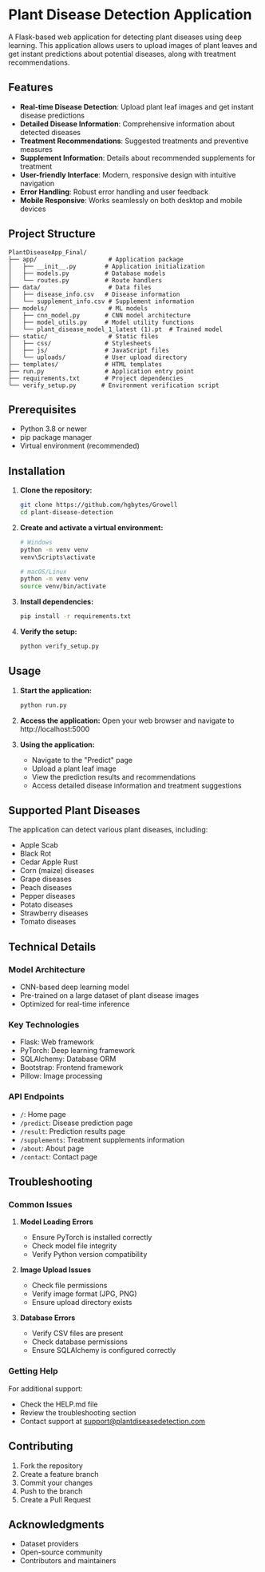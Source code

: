 # Plant Disease Detection Application

A Flask-based web application for detecting plant diseases using deep learning. This application allows users to upload images of plant leaves and get instant predictions about potential diseases, along with treatment recommendations.

## Features

- **Real-time Disease Detection**: Upload plant leaf images and get instant disease predictions
- **Detailed Disease Information**: Comprehensive information about detected diseases
- **Treatment Recommendations**: Suggested treatments and preventive measures
- **Supplement Information**: Details about recommended supplements for treatment
- **User-friendly Interface**: Modern, responsive design with intuitive navigation
- **Error Handling**: Robust error handling and user feedback
- **Mobile Responsive**: Works seamlessly on both desktop and mobile devices

## Project Structure

```
PlantDiseaseApp_Final/
├── app/                    # Application package
│   ├── __init__.py        # Application initialization
│   ├── models.py          # Database models
│   └── routes.py          # Route handlers
├── data/                   # Data files
│   ├── disease_info.csv   # Disease information
│   └── supplement_info.csv # Supplement information
├── models/                 # ML models
│   ├── cnn_model.py       # CNN model architecture
│   ├── model_utils.py     # Model utility functions
│   └── plant_disease_model_1_latest (1).pt  # Trained model
├── static/                 # Static files
│   ├── css/               # Stylesheets
│   ├── js/                # JavaScript files
│   └── uploads/           # User upload directory
├── templates/             # HTML templates
├── run.py                 # Application entry point
├── requirements.txt       # Project dependencies
└── verify_setup.py       # Environment verification script
```

## Prerequisites

- Python 3.8 or newer
- pip package manager
- Virtual environment (recommended)

## Installation

1. **Clone the repository:**
   ```bash
   git clone https://github.com/hgbytes/Growell
   cd plant-disease-detection
   ```

2. **Create and activate a virtual environment:**
   ```bash
   # Windows
   python -m venv venv
   venv\Scripts\activate

   # macOS/Linux
   python -m venv venv
   source venv/bin/activate
   ```

3. **Install dependencies:**
   ```bash
   pip install -r requirements.txt
   ```

4. **Verify the setup:**
   ```bash
   python verify_setup.py
   ```

## Usage

1. **Start the application:**
   ```bash
   python run.py
   ```

2. **Access the application:**
   Open your web browser and navigate to http://localhost:5000

3. **Using the application:**
   - Navigate to the "Predict" page
   - Upload a plant leaf image
   - View the prediction results and recommendations
   - Access detailed disease information and treatment suggestions

## Supported Plant Diseases

The application can detect various plant diseases, including:
- Apple Scab
- Black Rot
- Cedar Apple Rust
- Corn (maize) diseases
- Grape diseases
- Peach diseases
- Pepper diseases
- Potato diseases
- Strawberry diseases
- Tomato diseases

## Technical Details

### Model Architecture
- CNN-based deep learning model
- Pre-trained on a large dataset of plant disease images
- Optimized for real-time inference

### Key Technologies
- Flask: Web framework
- PyTorch: Deep learning framework
- SQLAlchemy: Database ORM
- Bootstrap: Frontend framework
- Pillow: Image processing

### API Endpoints

- `/`: Home page
- `/predict`: Disease prediction page
- `/result`: Prediction results page
- `/supplements`: Treatment supplements information
- `/about`: About page
- `/contact`: Contact page

## Troubleshooting

### Common Issues

1. **Model Loading Errors**
   - Ensure PyTorch is installed correctly
   - Check model file integrity
   - Verify Python version compatibility

2. **Image Upload Issues**
   - Check file permissions
   - Verify image format (JPG, PNG)
   - Ensure upload directory exists

3. **Database Errors**
   - Verify CSV files are present
   - Check database permissions
   - Ensure SQLAlchemy is configured correctly

### Getting Help

For additional support:
- Check the HELP.md file
- Review the troubleshooting section
- Contact support at support@plantdiseasedetection.com

## Contributing

1. Fork the repository
2. Create a feature branch
3. Commit your changes
4. Push to the branch
5. Create a Pull Request


## Acknowledgments

- Dataset providers
- Open-source community
- Contributors and maintainers

